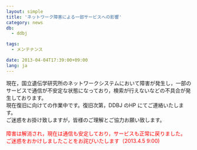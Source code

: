 ```yaml
---
layout: simple
title: 'ネットワーク障害による一部サービスへの影響'
category: news
db:
  - ddbj

tags:
  - メンテナンス

date: 2013-04-04T17:39:00+09:00
lang: ja
---
```


<p>現在，国立遺伝学研究所のネットワークシステムにおいて障害が発生し，一部のサービスで通信が不安定な状態になっており，検索が行えないなどの不具合が発生しております。 <br>現在復旧に向けての作業中です。復旧次第，DDBJ のHP にてご連絡いたします。 <br>ご迷惑をお掛け致しますが，皆様のご理解とご協力お願い致します。<br><br>
    <font color="#ff0000">障害は解消され，現在は通信も安定しており，サービスも正常に戻りました。<br>ご迷惑をおかけしましたことをお詫びいたします（2013.4.5 9:00)</font><br><br>
</p>

